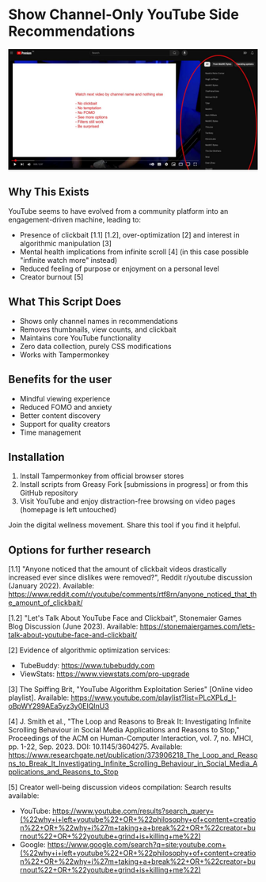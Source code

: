 # Show Channel-Only YouTube Side Recommendations

![Preview of YouTube user script side recommendations improvement](preview.jpg)

## Why This Exists

YouTube seems to have evolved from a community platform into an engagement-driven machine, leading to:

- Presence of clickbait [1.1] [1.2], over-optimization [2] and interest in algorithmic manipulation [3]
- Mental health implications from infinite scroll [4] (in this case possible "infinite watch more" instead)
- Reduced feeling of purpose or enjoyment on a personal level
- Creator burnout [5]

## What This Script Does

- Shows only channel names in recommendations
- Removes thumbnails, view counts, and clickbait
- Maintains core YouTube functionality
- Zero data collection, purely CSS modifications
- Works with Tampermonkey

## Benefits for the user

- Mindful viewing experience
- Reduced FOMO and anxiety
- Better content discovery
- Support for quality creators
- Time management

## Installation

1. Install Tampermonkey from official browser stores
2. Install scripts from Greasy Fork [submissions in progress] or from this GitHub repository
3. Visit YouTube and enjoy distraction-free browsing on video pages (homepage is left untouched)

Join the digital wellness movement. Share this tool if you find it helpful.

## Options for further research

[1.1] "Anyone noticed that the amount of clickbait videos drastically increased ever since dislikes were removed?", Reddit r/youtube discussion (January 2022). Available: https://www.reddit.com/r/youtube/comments/rtf8rn/anyone_noticed_that_the_amount_of_clickbait/

[1.2] "Let's Talk About YouTube Face and Clickbait", Stonemaier Games Blog Discussion (June 2023). Available: https://stonemaiergames.com/lets-talk-about-youtube-face-and-clickbait/

[2] Evidence of algorithmic optimization services:
- TubeBuddy: https://www.tubebuddy.com
- ViewStats: https://www.viewstats.com/pro-upgrade

[3] The Spiffing Brit, "YouTube Algorithm Exploitation Series" [Online video playlist]. Available: https://www.youtube.com/playlist?list=PLcXPLd_I-oBpWY299AEa5yz3y0EIQlnU3

[4] J. Smith et al., "The Loop and Reasons to Break It: Investigating Infinite Scrolling Behaviour in Social Media Applications and Reasons to Stop," Proceedings of the ACM on Human-Computer Interaction, vol. 7, no. MHCI, pp. 1-22, Sep. 2023. DOI: 10.1145/3604275. Available: https://www.researchgate.net/publication/373906218_The_Loop_and_Reasons_to_Break_It_Investigating_Infinite_Scrolling_Behaviour_in_Social_Media_Applications_and_Reasons_to_Stop

[5] Creator well-being discussion videos compilation:
Search results available:
- YouTube: https://www.youtube.com/results?search_query=(%22why+i+left+youtube%22+OR+%22philosophy+of+content+creation%22+OR+%22why+i%27m+taking+a+break%22+OR+%22creator+burnout%22+OR+%22youtube+grind+is+killing+me%22)
- Google: https://www.google.com/search?q=site:youtube.com+(%22why+i+left+youtube%22+OR+%22philosophy+of+content+creation%22+OR+%22why+i%27m+taking+a+break%22+OR+%22creator+burnout%22+OR+%22youtube+grind+is+killing+me%22)
